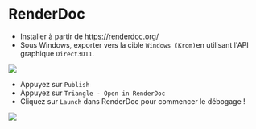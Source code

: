 # RenderDoc

- Installer à partir de https://renderdoc.org/
- Sous Windows, exporter vers la cible `Windows (Krom)`en utilisant l'API graphique `Direct3D11`.

![](./tooling/img/rdoc/0.png)

- Appuyez sur `Publish`
- Appuyez sur `Triangle - Open in RenderDoc`
- Cliquez sur `Launch` dans RenderDoc pour commencer le débogage !

![](./tooling/img/rdoc/1.jpg)
